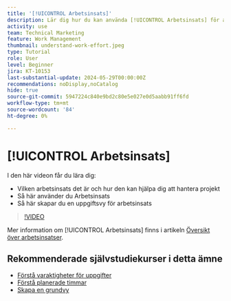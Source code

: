 ```yaml
---
title: '[!UICONTROL Arbetsinsats]'
description: Lär dig hur du kan använda [!UICONTROL Arbetsinsats] för att få en ungefärlig uppskattning av planerade timmar på projekttidslinjen.
activity: use
team: Technical Marketing
feature: Work Management
thumbnail: understand-work-effort.jpeg
type: Tutorial
role: User
level: Beginner
jira: KT-10153
last-substantial-update: 2024-05-29T00:00:00Z
recommendations: noDisplay,noCatalog
hide: true
source-git-commit: 5947224c840e9bd2c80e5e027e0d5aabb91ff6fd
workflow-type: tm+mt
source-wordcount: '84'
ht-degree: 0%

---
```


# [!UICONTROL Arbetsinsats]

I den här videon får du lära dig:

* Vilken arbetsinsats det är och hur den kan hjälpa dig att hantera projekt
* Så här använder du Arbetsinsats
* Så här skapar du en uppgiftsvy för arbetsinsats

>[!VIDEO](https://video.tv.adobe.com/v/3429446/?quality=12&learn=on)

Mer information om [!UICONTROL Arbetsinsats] finns i artikeln [Översikt över arbetsinsatser](https://experienceleague.adobe.com/docs/workfront/using/manage-work/tasks/task-information/work-effort.html?lang=en).

## Rekommenderade självstudiekurser i detta ämne

* [Förstå varaktigheter för uppgifter](/help/manage-work/tasks/understand-task-durations.md)
* [Förstå planerade timmar](/help/manage-work/tasks/understand-planned-hours.md)
* [Skapa en grundvy](/help/reporting/basic-reporting/create-a-basic-view.md)
